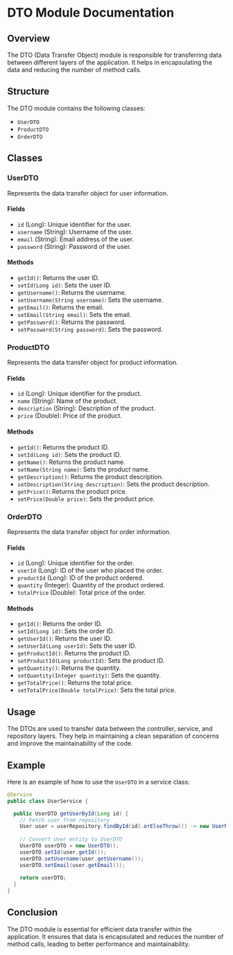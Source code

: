 # DTO Module Documentation

## Overview
The DTO (Data Transfer Object) module is responsible for transferring data between different layers of the application. It helps in encapsulating the data and reducing the number of method calls.

## Structure
The DTO module contains the following classes:
- `UserDTO`
- `ProductDTO`
- `OrderDTO`

## Classes

### UserDTO
Represents the data transfer object for user information.

#### Fields
- `id` (Long): Unique identifier for the user.
- `username` (String): Username of the user.
- `email` (String): Email address of the user.
- `password` (String): Password of the user.

#### Methods
- `getId()`: Returns the user ID.
- `setId(Long id)`: Sets the user ID.
- `getUsername()`: Returns the username.
- `setUsername(String username)`: Sets the username.
- `getEmail()`: Returns the email.
- `setEmail(String email)`: Sets the email.
- `getPassword()`: Returns the password.
- `setPassword(String password)`: Sets the password.

### ProductDTO
Represents the data transfer object for product information.

#### Fields
- `id` (Long): Unique identifier for the product.
- `name` (String): Name of the product.
- `description` (String): Description of the product.
- `price` (Double): Price of the product.

#### Methods
- `getId()`: Returns the product ID.
- `setId(Long id)`: Sets the product ID.
- `getName()`: Returns the product name.
- `setName(String name)`: Sets the product name.
- `getDescription()`: Returns the product description.
- `setDescription(String description)`: Sets the product description.
- `getPrice()`: Returns the product price.
- `setPrice(Double price)`: Sets the product price.

### OrderDTO
Represents the data transfer object for order information.

#### Fields
- `id` (Long): Unique identifier for the order.
- `userId` (Long): ID of the user who placed the order.
- `productId` (Long): ID of the product ordered.
- `quantity` (Integer): Quantity of the product ordered.
- `totalPrice` (Double): Total price of the order.

#### Methods
- `getId()`: Returns the order ID.
- `setId(Long id)`: Sets the order ID.
- `getUserId()`: Returns the user ID.
- `setUserId(Long userId)`: Sets the user ID.
- `getProductId()`: Returns the product ID.
- `setProductId(Long productId)`: Sets the product ID.
- `getQuantity()`: Returns the quantity.
- `setQuantity(Integer quantity)`: Sets the quantity.
- `getTotalPrice()`: Returns the total price.
- `setTotalPrice(Double totalPrice)`: Sets the total price.

## Usage
The DTOs are used to transfer data between the controller, service, and repository layers. They help in maintaining a clean separation of concerns and improve the maintainability of the code.

## Example
Here is an example of how to use the `UserDTO` in a service class:

```java
@Service
public class UserService {

  public UserDTO getUserById(Long id) {
    // Fetch user from repository
    User user = userRepository.findById(id).orElseThrow(() -> new UserNotFoundException(id));
    
    // Convert User entity to UserDTO
    UserDTO userDTO = new UserDTO();
    userDTO.setId(user.getId());
    userDTO.setUsername(user.getUsername());
    userDTO.setEmail(user.getEmail());
    
    return userDTO;
  }
}
```

## Conclusion
The DTO module is essential for efficient data transfer within the application. It ensures that data is encapsulated and reduces the number of method calls, leading to better performance and maintainability.
